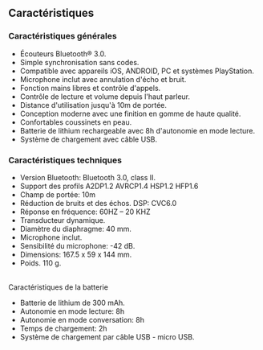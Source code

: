 ## Caractéristiques


### Caractéristiques générales

- Écouteurs Bluetooth® 3.0.
- Simple synchronisation sans codes.
- Compatible avec appareils iOS, ANDROID, PC et systèmes PlayStation.
- Microphone inclut avec annulation d'écho et bruit.
- Fonction mains libres et contrôle d'appels.
- Contrôle de lecture et volume depuis l'haut parleur.
- Distance d'utilisation jusqu'à 10m de portée.
- Conception moderne avec une finition en gomme de haute qualité.
- Confortables coussinets en peau.
- Batterie de lithium rechargeable avec 8h d'autonomie en mode lecture.
- Système de chargement avec câble USB.


### Caractéristiques techniques

- Version Bluetooth: Bluetooth 3.0, class II.
- Support des profils A2DP1.2 AVRCP1.4 HSP1.2 HFP1.6
- Champ de portée: 10m
- Réduction de bruits et des échos. DSP: CVC6.0
- Réponse en fréquence: 60HZ – 20 KHZ
- Transducteur dynamique.
- Diamètre du diaphragme: 40 mm.
- Microphone inclut.
- Sensibilité du microphone: -42 dB.
- Dimensions: 167.5 x 59 x 144 mm.
- Poids. 110 g.

<br/>
Caractéristiques de la batterie<br/>

- Batterie de lithium de 300 mAh.
- Autonomie en mode lecture: 8h
- Autonomie en mode conversation: 8h
- Temps de chargement: 2h
- Système de chargement par câble USB - micro USB.
